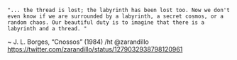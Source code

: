 

    "... the thread is lost; the labyrinth has been lost too. Now we don't even know if we are surrounded by a labyrinth, a secret cosmos, or a random chaos. Our beautiful duty is to imagine that there is a labyrinth and a thread. "

~ J. L. Borges,
“Cnossos” (1984) /ht @zarandillo
https://twitter.com/zarandillo/status/1279032938798120961
